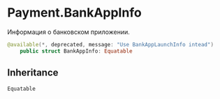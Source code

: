 # Payment.BankAppInfo

Информация о банковском приложении.

``` swift
@available(*, deprecated, message: "Use BankAppLaunchInfo intead")
    public struct BankAppInfo: Equatable 
```

## Inheritance

`Equatable`
